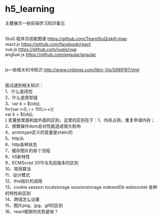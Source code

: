# h5_learning
主要展示一些前端学习知识备忘

<br>StuQ 程序员技能图谱  https://github.com/TeamStuQ/skill-map
<br>react.js  https://github.com/facebook/react
<br>vue.js  https://github.com/vuejs/vue
<br>angluar.js https://github.com/angular/angular

<br>js一些相关的冷知识 http://www.cnblogs.com/libin-1/p/5999197.html


<br>面试遇到相关知识：
<br>1、什么是闭包
<br>2、什么是原型链
<br>3、var k = $(obj);
<br>     for(var i=0; i < 100;i++){
<br>          var k = $(obj);
<br>     } 变量放里面和放外面的区别，这里的区别在于：1、内存占用，重复申请内存；2、频繁操作dom会对性能造成很大影响
<br>4、prototype定义的变量是static的
<br>5、http头
<br>6、http各种状态
<br>7、缓存图片的各个流程
<br>8、h5新特性
<br>9、ECMScript 2015与先前版本的区别
<br>10、常用算法
<br>11、设计模式
<br>12、this指针的调用
<br>13、cookie session localstorage  sessionstorage indexedDb websocket 各种的特性和区别
<br>14、跨域怎么设置
<br>15、图片png、jpg、gif的区别
<br>16、react框架的优势是啥？

 
 
